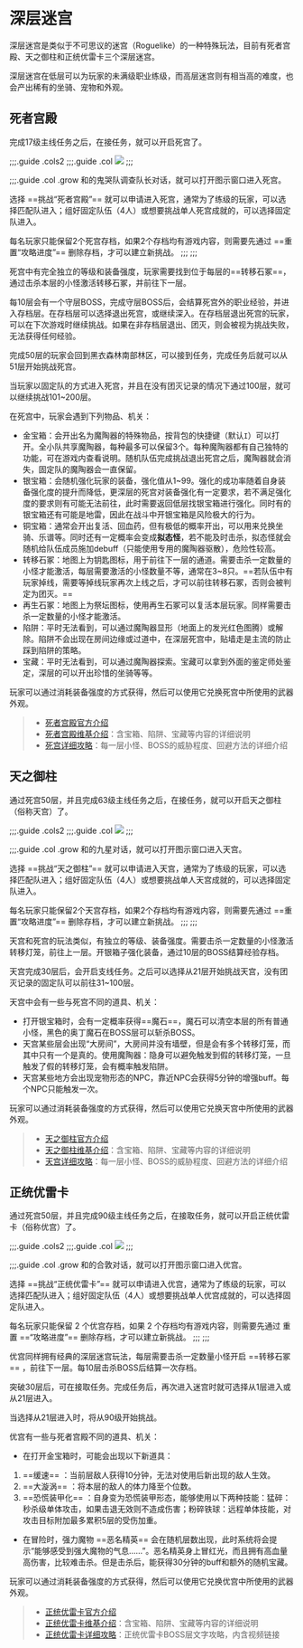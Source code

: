 # 深层迷宫

深层迷宫是类似于不可思议的迷宫（Roguelike）的一种特殊玩法，目前有死者宫殿、天之御柱和正统优雷卡三个深层迷宫。

深层迷宫在低层可以为玩家的未满级职业练级，而高层迷宫则有相当高的难度，也会产出稀有的坐骑、宠物和外观。

## 死者宫殿

完成17级主线任务<Quest name="消失在铜铃中的梦" type="main" />之后，在<Pos name="格里达尼亚新街" :x="12.0" :y="13.1" />接任务<Quest name="奇异地宫" type="plus" />，就可以开启死宫了。

;;;.guide .cols2
;;;.guide .col
<img src="./dd.assets/tpd.jpg"/>
;;;

;;;.guide .col .grow
和<Pos name="黑衣森林南部林区" :x="25.2" :y="20.6" />的鬼哭队调查队长对话，就可以打开图示窗口进入死宫。

选择 ==挑战“死者宫殿”== 就可以申请进入死宫，通常为了练级的玩家，可以选择匹配队进入；组好固定队伍（4人）或想要挑战单人死宫成就的，可以选择固定队进入。

每名玩家只能保留2个死宫存档，如果2个存档均有游戏内容，则需要先通过 ==重置“攻略进度”== 删除存档，才可以建立新挑战。
;;;
;;;

死宫中有完全独立的等级和装备强度，玩家需要找到位于每层的==转移石冢==，通过击杀本层的小怪激活转移石冢，并前往下一层。

每10层会有一个守层BOSS，完成守层BOSS后，会结算死宫外的职业经验，并进入存档层。在存档层可以选择退出死宫，或继续深入。在存档层退出死宫的玩家，可以在下次游戏时继续挑战。如果在非存档层退出、团灭，则会被视为挑战失败，无法获得任何经验。

完成50层的玩家会回到黑衣森林南部林区，可以接到任务<Quest name="深渊地宫" type="plus" />，完成任务后就可以从51层开始挑战死宫。

当玩家以固定队的方式进入死宫，并且在没有团灭记录的情况下通过100层，就可以继续挑战101~200层。

在死宫中，玩家会遇到下列物品、机关：
* 金宝箱：会开出名为魔陶器的特殊物品，按背包的快捷键（默认`I`）可以打开。全小队共享魔陶器，每种最多可以保留3个。每种魔陶器都有自己独特的功能，可在游戏内查看说明。随机队伍完成挑战退出死宫之后，魔陶器就会消失，固定队的魔陶器会一直保留。
* 银宝箱：会随机强化玩家的装备，强化值从1~99。强化的成功率随着自身装备强化度的提升而降低，更深层的死宫对装备强化有一定要求，若不满足强化度的要求则有可能无法前往，此时需要返回低层找银宝箱进行强化。同时有的银宝箱还有可能是地雷，因此在战斗中开银宝箱是风险极大的行为。
* 铜宝箱：通常会开出复活、回血药，但有极低的概率开出<item name="格尔莫拉陶器碎片" />，可以用来兑换坐骑、乐谱等。同时还有一定概率会变成**拟态怪**，若不能及时击杀，拟态怪就会随机给队伍成员施加<Status :id="1087" name="诅咒" />debuff（只能使用专用的魔陶器驱散），危险性较高。
* 转移石冢：地图上为钥匙图标，用于前往下一层的通道。需要击杀一定数量的小怪才能激活，每层需要激活的小怪数量不等，通常在3~8只。==若队伍中有玩家掉线，需要等掉线玩家再次上线之后，才可以前往转移石冢，否则会被判定为团灭。==
* 再生石冢：地图上为祭坛图标，使用再生石冢可以复活本层玩家。同样需要击杀一定数量的小怪才能激活。
* 陷阱：平时无法看到，可以通过魔陶器显形（地面上的发光红色图腾）或解除。陷阱不会出现在房间边缘或过道中，在深层死宫中，贴墙走是主流的防止踩到陷阱的策略。
* 宝藏：平时无法看到，可以通过魔陶器探索。宝藏可以拿到外面的鉴定师处鉴定，深层的<item name="金饰宝藏" />可以开出珍惜的坐骑等等。

玩家可以通过消耗装备强度的方式获得<item name="聚魔柄" />，然后可以使用它兑换死宫中所使用的武器外观。

> * [死者宫殿官方介绍](http://act.ff.sdo.com/project/170420deepdungeon/index.html)
> * [死者宫殿维基介绍](https://ff14.huijiwiki.com/wiki/%E6%AD%BB%E8%80%85%E5%AE%AB%E6%AE%BF)：含宝箱、陷阱、宝藏等内容的详细说明
> * [死宫详细攻略](https://bbs.nga.cn/read.php?tid=14509371)：每一层小怪、BOSS的威胁程度、回避方法的详细介绍

## 天之御柱

通过死宫50层，并且完成63级主线任务<Quest name="片刻的风平浪静" type="main" />之后，在<Pos name="红玉海" :x="6.2" :y="11.7" />接任务<Quest name="深渊的天之御柱" type="plus" />，就可以开启天之御柱（俗称天宫）了。

;;;.guide .cols2
;;;.guide .col
<img src="./dd.assets/hoh.jpg"/>
;;;

;;;.guide .col .grow
和<Pos name="红玉海" :x="21.4" :y="9.2" />的九星对话，就可以打开图示窗口进入天宫。

选择 ==挑战“天之御柱”== 就可以申请进入天宫，通常为了练级的玩家，可以选择匹配队进入；组好固定队伍（4人）或想要挑战单人天宫成就的，可以选择固定队进入。

每名玩家只能保留2个天宫存档，如果2个存档均有游戏内容，则需要先通过 ==重置“攻略进度”== 删除存档，才可以建立新挑战。
;;;
;;;

天宫和死宫的玩法类似，有独立的等级、装备强度。需要击杀一定数量的小怪激活转移灯笼，前往上一层。开银箱子强化装备，通过10层的BOSS结算经验存档。

天宫完成30层后，会开启支线任务<Quest name="我等虽为凡夫" type="plus" />。之后可以选择从21层开始挑战天宫，没有团灭记录的固定队可以前往31~100层。

天宫中会有一些与死宫不同的道具、机关：
* 打开银宝箱时，会有一定概率获得==魔石==，魔石可以清空本层的所有普通小怪，黑色的奥丁魔石在BOSS层可以斩杀BOSS。
* 天宫某些层会出现“大房间”，大房间并没有墙壁，但是会有多个转移灯笼，而其中只有一个是真的。使用魔陶器：隐身可以避免触发到假的转移灯笼，一旦触发了假的转移灯笼，会有概率触发陷阱。
* 天宫某些地方会出现宠物形态的NPC，靠近NPC会获得5分钟的增强buff。每个NPC只能触发一次。

玩家可以通过消耗装备强度的方式获得<item name="天之聚魔柄" />，然后可以使用它兑换天宫中所使用的武器外观。

> * [天之御柱官方介绍](http://act.ff.sdo.com/project/170420deepdungeon2/index.html)
> * [天之御柱维基介绍](https://ff14.huijiwiki.com/wiki/%E5%A4%A9%E4%B9%8B%E5%BE%A1%E6%9F%B1)：含宝箱、陷阱、宝藏等内容的详细说明
> * [天宫详细攻略](https://bbs.nga.cn/read.php?tid=16406640)：每一层小怪、BOSS的威胁程度、回避方法的详细介绍

## 正统优雷卡

通过死宫50层，并且完成90级主线任务<Quest name="晓月之终途" type="main" />之后，在<Pos name="摩杜纳" :x="21.8" :y="8.1" />接取任务<Quest name="谜团笼罩的正统优雷卡" type="plus" />，就可以开启正统优雷卡（俗称优宫）了。

;;;.guide .cols2
;;;.guide .col
<img src="./dd.assets/eo.jpg"/>
;;;

;;;.guide .col .grow
和<Pos name="摩杜纳" :x="34.8" :y="19.2" />的合敦对话，就可以打开图示窗口进入优宫。

选择 ==挑战“正统优雷卡”== 就可以申请进入优宫，通常为了练级的玩家，可以选择匹配队进入；组好固定队伍（4人）或想要挑战单人优宫成就的，可以选择固定队进入。
    
每名玩家只能保留 2 个优宫存档，如果 2 个存档均有游戏内容，则需要先通过 重置 ==“攻略进度”== 删除存档，才可以建立新挑战。
;;;
;;;

优宫同样拥有经典的深层迷宫玩法，每层需要击杀一定数量小怪开启 ==转移石冢== ，前往下一层。每10层击杀BOSS后结算一次存档。

突破30层后，可在<Pos name="摩杜纳" :x="34.7" :y="19.3" />接取任务<Quest name="强梁霸道终覆灭" type="plus" />。完成任务后，再次进入迷宫时就可选择从1层进入或从21层进入。

当选择从21层进入时，将从90级开始挑战。

优宫有一些与死者宫殿不同的道具、机关：

* 在打开金宝箱时，可能会出现以下新道具：
1.  ==缓速== ：当前层敌人获得10分钟<Status :id="3493" name="缓速" dispel />，无法对使用后新出现的敌人生效。
2.  ==大漩涡== ：将本层的敌人的体力降至个位数。
3.  ==恐慌装甲化== ：自身变为恐慌装甲形态，能够使用以下两种技能：猛碎：秒杀级单体攻击，如果击退无效则不造成伤害；粉碎铁球：远程单体技能，对攻击目标附加最多累积5层的受伤加重。
* 在冒险时，强力魔物 ==恶名精英== 会在随机层数出现，此时系统将会提示“能够感受到强大魔物的气息……”。恶名精英身上冒红光，而且拥有高血量高伤害，比较难击杀。但是击杀后，能获得30分钟的buff和额外的随机宝藏。

玩家可以通过消耗装备强度的方式获得<item name="正统聚魔柄" />，然后可以使用它兑换优宫中所使用的武器外观。

> * [正统优雷卡官方介绍](https://actff1.web.sdo.com/project/170420deepdungeon3/index.html)
> * [正统优雷卡维基介绍](https://ff14.huijiwiki.com/wiki/%E6%AD%A3%E7%BB%9F%E4%BC%98%E9%9B%B7%E5%8D%A1)：含宝箱、陷阱、宝藏等内容的详细说明
> * [正统优雷卡详细攻略](https://bbs.nga.cn/read.php?tid=36970853)：正统优雷卡BOSS层文字攻略，内含视频链接